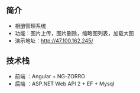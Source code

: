 ## 简介
 - 相册管理系统
 - 功能：图片上传，图片删除，缩略图列表，加载大图
 - 演示地址：http://47.100.162.245/
 
## 技术栈
- 前端 ：Angular + NG-ZORRO 
- 后端 ：ASP.NET Web API 2 + EF + Mysql






